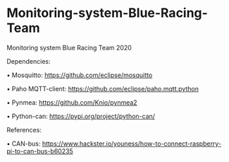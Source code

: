 # Monitoring-system-Blue-Racing-Team
Monitoring system Blue Racing Team 2020 

Dependencies:

•	Mosquitto: https://github.com/eclipse/mosquitto

•	Paho MQTT-client: https://github.com/eclipse/paho.mqtt.python

•	Pynmea: https://github.com/Knio/pynmea2

•	Python-can: https://pypi.org/project/python-can/

References:

•	CAN-bus: https://www.hackster.io/youness/how-to-connect-raspberry-pi-to-can-bus-b60235

